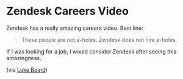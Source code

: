 # Zendesk Careers Video

Zendesk has a really amazing careers video. Best line:

>  These people are not a-holes. Zendesk does not hire a-holes.

If I was looking for a job, I would consider Zendesk after seeing this amazingness.

(via [Luke Beard](http://twitter.com/lukesbeard))
